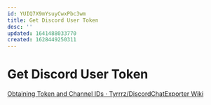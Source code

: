 ```yaml
---
id: YUIQ7X9mYsuyCwxPbc3wm
title: Get Discord User Token
desc: ''
updated: 1641488033770
created: 1628449250311
---
```

# Get Discord User Token

[Obtaining Token and Channel IDs · Tyrrrz/DiscordChatExporter Wiki](https://github.com/Tyrrrz/DiscordChatExporter/wiki/Obtaining-Token-and-Channel-IDs)
